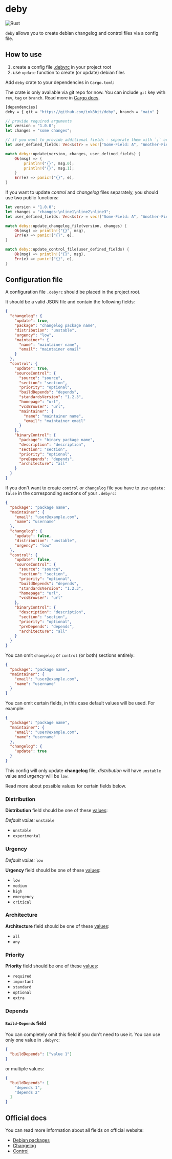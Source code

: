 # deby

![Rust](https://github.com/ink8bit/deby/workflows/Rust/badge.svg)

`deby` allows you to create debian changelog and control files via a config file.

## How to use

1. create a config file [.debyrc](#configuration-file) in your project root
2. use `update` function to create (or update) debian files

Add `deby` crate to your dependencies in `Cargo.toml`:

The crate is only available via git repo for now. You can include `git` key with `rev`, `tag` or `branch`. Read more in [Cargo docs](https://doc.rust-lang.org/cargo/reference/specifying-dependencies.html#specifying-dependencies-from-git-repositories).

```sh
[dependencies]
deby = { git = "https://github.com/ink8bit/deby", branch = "main" }
```

```rust
// provide required arguments
let version = "1.0.0";
let changes = "some changes";

// if you want to provide additional fields - separate them with `;` or just put an empty string
let user_defined_fields: Vec<&str> = vec!["Some-Field: A", "Another-Field: B"];

match deby::update(version, changes, user_defined_fields) {
    Ok(msg) => {
        println!("{}", msg.0);
        println!("{}", msg.1);
    }
    Err(e) => panic!("{}", e),
}
```

If you want to update *control* and *changelog* files separately, you should use two public functions:

```rust
let version = "1.0.0";
let changes = "changes:\nline1\nline2\nline3";
let user_defined_fields: Vec<&str> = vec!["Some-Field: A", "Another-Field: B"];

match deby::update_changelog_file(version, changes) {
    Ok(msg) => println!("{}", msg),
    Err(e) => panic!("{}", e),
}

match deby::update_control_file(user_defined_fields) {
    Ok(msg) => println!("{}", msg),
    Err(e) => panic!("{}", e),
}
```

## Configuration file

A configuration file `.debyrc` should be placed in the project root.

It should be a valid JSON file and contain the following fields:

```json
{
  "changelog": {
    "update": true,
    "package": "changelog package name",
    "distribution": "unstable",
    "urgency": "low",
    "maintainer": {
      "name": "maintainer name",
      "email": "maintainer email"
    }
  },
  "control": {
    "update": true,
    "sourceControl": {
      "source": "source",
      "section": "section",
      "priority": "optional",
      "buildDepends": "depends",
      "standardsVersion": "1.2.3",
      "homepage": "url",
      "vcsBrowser": "url",
      "maintainer": {
        "name": "maintainer name",
        "email": "maintainer email"
      }
    },
    "binaryControl": {
      "package": "binary package name",
      "description": "description",
      "section": "section",
      "priority": "optional",
      "preDepends": "depends",
      "architecture": "all"
    }
  }
}
```

If you don't want to create `control` or `changelog` file you have to use `update: false` in the corresponding sections of your `.debyrc`:

```json
{
  "package": "package name",
  "maintainer": {
    "email": "user@example.com",
    "name": "username"
  },
  "changelog": {
    "update": false,
    "distribution": "unstable",
    "urgency": "low"
  },
  "control": {
    "update": false,
    "sourceControl": {
      "source": "source",
      "section": "section",
      "priority": "optional",
      "buildDepends": "depends",
      "standardsVersion": "1.2.3",
      "homepage": "url",
      "vcsBrowser": "url"
    },
    "binaryControl": {
      "description": "description",
      "section": "section",
      "priority": "optional",
      "preDepends": "depends",
      "architecture": "all"
    }
  }
}
```

You can omit `changelog` or `control` (or both) sections entirely:

```json
{
  "package": "package name",
  "maintainer": {
    "email": "user@example.com",
    "name": "username"
  }
}
```

You can omit certain fields, in this case default values will be used. For example:

```json
{
  "package": "package name",
  "maintainer": {
    "email": "user@example.com",
    "name": "username"
  },
  "changelog": {
    "update": true
  }
}
```

This config will only update **changelog** file, *distribution* will have `unstable` value and *urgency* will be `low`.

Read more about possible values for certain fields below.

### Distribution

**Distribution** field should be one of these [values](https://www.debian.org/doc/debian-policy/ch-controlfields.html#s-f-distribution):

*Default value:* `unstable`

- `unstable`
- `experimental`

### Urgency

*Default value:* `low`

**Urgency** field should be one of these [values](https://www.debian.org/doc/debian-policy/ch-controlfields.html#urgency):

- `low`
- `medium`
- `high`
- `emergency`
- `critical`

### Architecture

**Architecture** field should be one of these [values](https://www.debian.org/doc/debian-policy/ch-controlfields.html#s-f-architecture):

- `all`
- `any`

### Priority

**Priority** field should be one of these [values](https://www.debian.org/doc/debian-policy/ch-archive.html#s-priorities):

- `required`
- `important`
- `standard`
- `optional`
- `extra`

### Depends

#### `Build-Depends` field

You can completely omit this field if you don't need to use it.
You can use only one value in `.debyrc`:

```json
{
  "buildDepends": ["value 1"]
}
```

or multiple values:

```json
{
  "buildDepends": [
    "depends 1",
    "depends 2"
  ]
}
```

## Official docs

You can read more information about all fields on official website:

- [Debian packages](https://www.debian.org/doc/debian-policy/index.html)
- [Changelog](https://www.debian.org/doc/debian-policy/ch-source.html#debian-changelog-debian-changelog)
- [Control](https://www.debian.org/doc/debian-policy/ch-controlfields.html#)
